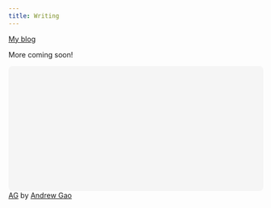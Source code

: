 ```yaml
---
title: Writing
---
```

[My blog](https://blog.andrewg.me)

More coming soon!

<div
 class="canva-embed"
 data-design-id="DADhAjwqW5I"
 data-height-ratio="0.4815"
 style="padding:48.1481% 5px 5px 5px;background:rgba(0,0,0,0.03);border-radius:8px;"
></div>
<script async src="https:&#x2F;&#x2F;sdk.canva.com&#x2F;v1&#x2F;embed.js"></script>
<a href="https:&#x2F;&#x2F;www.canva.com&#x2F;design&#x2F;DADhAjwqW5I&#x2F;view?utm_content=DADhAjwqW5I&amp;utm_campaign=designshare&amp;utm_medium=embeds&amp;utm_source=link" target="_blank" rel="noopener">AG</a> by <a href="https:&#x2F;&#x2F;www.canva.com&#x2F;AndrewGao5?utm_campaign=designshare&amp;utm_medium=embeds&amp;utm_source=link" target="_blank" rel="noopener">Andrew Gao</a>
